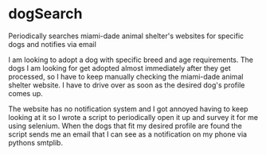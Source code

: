 # dogSearch
Periodically searches miami-dade animal shelter's websites for specific dogs and notifies via email

I am looking to adopt a dog with specific breed and age requirements. The dogs I am looking for get adopted almost immediately
after they get processed, so I have to keep manually checking the miami-dade animal shelter website. I have to drive over as soon as the desired dog's profile comes up. 

The website has no notification system and I got annoyed having to keep looking at it so I wrote a script to periodically open it up and survey it for me using selenium. When the dogs that fit my desired profile are found the script sends me an email that I can see as a notification on my phone via pythons smtplib.
